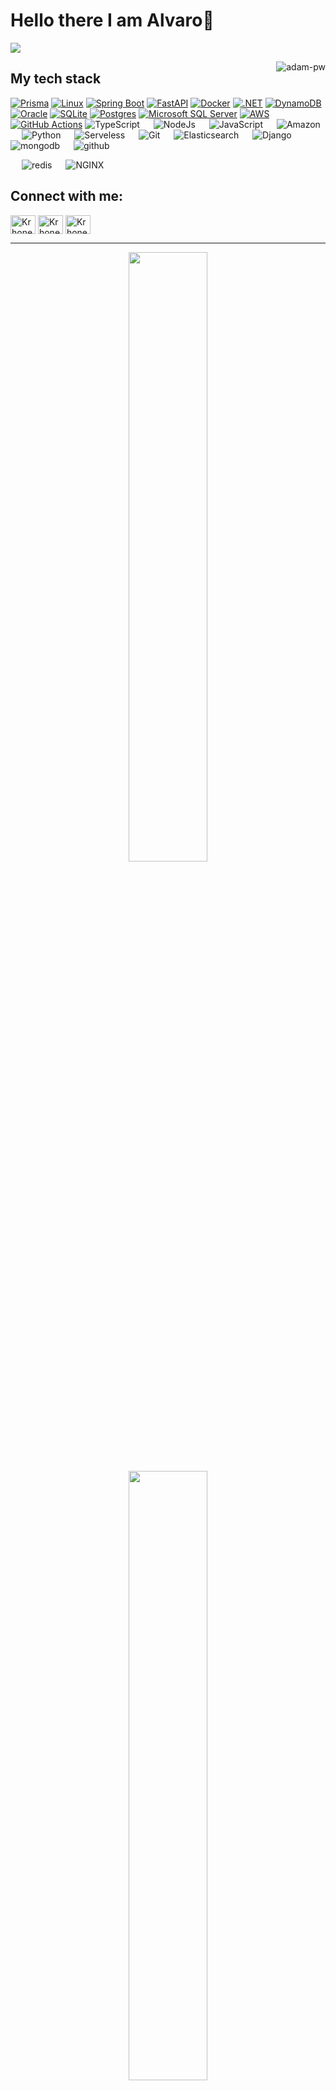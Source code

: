 # Hello there I am Alvaro👋

![](https://github.com/halfrost/halfrost/blob/master/icons/header_.png)

<p><img align="right" src="https://github.com/Adam-pw/Adam-pw/blob/main/animation_500_kxa883sd.gif" alt="adam-pw" /></p>

## My tech stack

<p align="left">

[![Prisma](https://img.shields.io/badge/Prisma-2D3748?logo=prisma&logoColor=white)](#)
[![Linux](https://img.shields.io/badge/Linux-FCC624?logo=linux&logoColor=black)](#)
[![Spring Boot](https://img.shields.io/badge/Spring%20Boot-6DB33F?logo=springboot&logoColor=fff)](#)
[![FastAPI](https://img.shields.io/badge/FastAPI-009485.svg?logo=fastapi&logoColor=white)](#)
[![Docker](https://img.shields.io/badge/Docker-2496ED?logo=docker&logoColor=fff)](#)
[![.NET](https://img.shields.io/badge/.NET-512BD4?logo=dotnet&logoColor=fff)](#)
[![DynamoDB](https://img.shields.io/badge/DynamoDB-4053D6?logo=amazondynamodb&logoColor=fff)](#)
[![Oracle](https://custom-icon-badges.demolab.com/badge/Oracle-F80000?logo=oracle&logoColor=fff)](#)
[![SQLite](https://img.shields.io/badge/SQLite-%2307405e.svg?logo=sqlite&logoColor=white)](#)
[![Postgres](https://img.shields.io/badge/Postgres-%23316192.svg?logo=postgresql&logoColor=white)](#)
[![Microsoft SQL Server](https://custom-icon-badges.demolab.com/badge/Microsoft%20SQL%20Server-CC2927?logo=mssqlserver-white&logoColor=white)](#)
[![AWS](https://img.shields.io/badge/AWS-%23FF9900.svg?logo=amazon-web-services&logoColor=white)](#)
[![GitHub Actions](https://img.shields.io/badge/GitHub_Actions-2088FF?logo=github-actions&logoColor=white)](#)
<a>
<img alt="TypeScript" src="https://img.shields.io/badge/-TypeScript-blue?logo=Typescript&logoColor=black">
</a>
&emsp;
<a>
<img alt="NodeJs" src="https://img.shields.io/badge/-NodeJS-green?logo=node.js&Color=white">
</a>
&emsp;
<a>
<img alt="JavaScript" src="https://img.shields.io/badge/JavaScript%20-%23F7DF1E.svg?logo=javascript&logoColor=black">
</a>
&emsp;
<a>
<img alt="Amazon" src="https://img.shields.io/badge/-Amazon-grey?logo=Amazon&logoColor=white">
</a>
&emsp;
<a>
<img alt="Python" src="https://img.shields.io/badge/Python%20-%2314354C.svg?logo=python&logoColor=white">
</a>
&emsp;
<a>
<img alt="Serveless" src="https://img.shields.io/badge/-Serverless-orange?logo=serverless&logoColor=white"/>
</a>
&emsp;
<a>
<img alt="Git" src="https://img.shields.io/badge/-git-red?logo=git&logoColor=white"/>
</a>
&emsp;
<a>
<img alt="Elasticsearch" src="https://img.shields.io/badge/-ElasticSearch-brightgreen?logo=elasticsearch&logoColor=white">
</a>
&emsp;
<a>
<img alt="Django" src="https://img.shields.io/badge/-Django-green?logo=django&Color=white">
</a>
&emsp;
<a>
<img alt="mongodb" src="https://img.shields.io/badge/-mongoDb-green?logo=mongodb&logoColor=white">
</a>
&emsp;
<a>
<img alt="github" src="https://img.shields.io/badge/-GitHub-black?logo=github&logoColor=white">
</a>
&emsp;

   <!-- <a>
    <img alt="tensorflow" src="https://img.shields.io/badge/-tensorflow-orange?logo=tensorflow&logoColor=white">
  </a> -->

&emsp;
<a>
<img alt="redis" src="https://img.shields.io/badge/-redis-red?logo=redis&logoColor=white"/>
</a>
&emsp;
<a>
<img alt="NGINX" src="https://img.shields.io/badge/-NGINX-yellow?logo=nginx&logoColor=white"/>
</a>

</p>

## Connect with me:

<p align="left">
  <a href="https://www.linkedin.com/in/alvaro-huanca-perez-936634144/" target="blank"><img align="center"
      src="https://raw.githubusercontent.com/rahuldkjain/github-profile-readme-generator/master/src/images/icons/Social/linked-in-alt.svg"
      alt="Krhone-bit" height="30" width="40" /></a>
  <a href="mailto:huanca.perez.avaro@gmail.com" target="blank"><img align="center"
      src="https://user-images.githubusercontent.com/5141132/50740364-7ea80880-1217-11e9-8faf-2348e31beedd.png"
      alt="Krhone-bit" height="30" width="40" /></a>
  <a href="https://codeforces.com/profile/ridler" target="blank"><img align="center"
      src="https://raw.githubusercontent.com/rahuldkjain/github-profile-readme-generator/master/src/images/icons/Social/codeforces.svg"
      alt="Krhone-bit" height="30" width="40" /></a>
  <!-- <a href="https://www.upwork.com/freelancers/~01b76da506f37dac94" target="blank"><img align="center"
      src="https://upload.wikimedia.org/wikipedia/commons/d/d2/Upwork-logo.svg"
      alt="Krhone-bit" height="30" width="auto" /></a> -->
</p>

---

<p align="center">
  <img height="50%" width="auto" src ="https://github-readme-stats.vercel.app/api?username=Krhone-bit&show_icons=true&count_private=true&theme=darcula&hide_border=true&hide=issues,contribs&bg_color=00000000">
  <img height="50%" width="auto" src ="https://github-readme-stats.vercel.app/api/top-langs/?username=Krhone-bit&layout=compact&hide_border=true&theme=darcula&bg_color=00000000&langs_count=6&hide=jupyter%20notebook,tex,css,php">
  <!--<img src ="https://github-readme-streak-stats.herokuapp.com?user=aveek-saha&theme=darcula&hide_border=true&background=FFFFFF00">-->
  <br>
  <br>
 </p>
